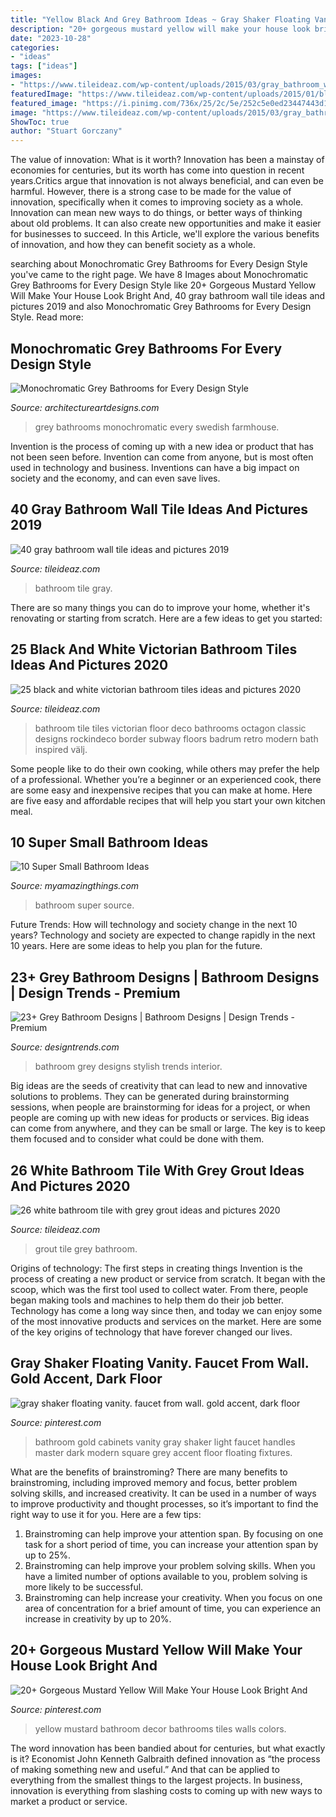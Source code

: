 ```yaml
---
title: "Yellow Black And Grey Bathroom Ideas ~ Gray Shaker Floating Vanity. Faucet From Wall. Gold Accent, Dark Floor"
description: "20+ gorgeous mustard yellow will make your house look bright and"
date: "2023-10-28"
categories:
- "ideas"
tags: ["ideas"]
images:
- "https://www.tileideaz.com/wp-content/uploads/2015/03/gray_bathroom_wall_tile_16.jpg"
featuredImage: "https://www.tileideaz.com/wp-content/uploads/2015/01/black_and_white_victorian_bathroom_tiles_20.jpg"
featured_image: "https://i.pinimg.com/736x/25/2c/5e/252c5e0ed23447443d1ebc21a884149f.jpg"
image: "https://www.tileideaz.com/wp-content/uploads/2015/03/gray_bathroom_wall_tile_16.jpg"
ShowToc: true
author: "Stuart Gorczany"
---
```



The value of innovation: What is it worth?
Innovation has been a mainstay of economies for centuries, but its worth has come into question in recent years.Critics argue that innovation is not always beneficial, and can even be harmful. However, there is a strong case to be made for the value of innovation, specifically when it comes to improving society as a whole. Innovation can mean new ways to do things, or better ways of thinking about old problems. It can also create new opportunities and make it easier for businesses to succeed. In this Article, we'll explore the various benefits of innovation, and how they can benefit society as a whole.

	

		
searching about Monochromatic Grey Bathrooms for Every Design Style you've came to the right page. We have 8 Images about Monochromatic Grey Bathrooms for Every Design Style like 20+ Gorgeous Mustard Yellow Will Make Your House Look Bright And, 40 gray bathroom wall tile ideas and pictures 2019 and also Monochromatic Grey Bathrooms for Every Design Style. Read more:
		
    
## Monochromatic Grey Bathrooms For Every Design Style

<img loading=lazy src="http://www.architectureartdesigns.com/wp-content/uploads/2019/05/grey-bathrooms-8-630x947.jpg" onerror="this.onerror=null;this.src='https://tse1.mm.bing.net/th?id=OIP.NpXdWOHDNqa5mRad1OjzegHaLI&amp;pid=15.1';" alt="Monochromatic Grey Bathrooms for Every Design Style">

_Source: architectureartdesigns.com_

>grey bathrooms monochromatic every swedish farmhouse. 

	

Invention is the process of coming up with a new idea or product that has not been seen before. Invention can come from anyone, but is most often used in technology and business. Inventions can have a big impact on society and the economy, and can even save lives.

    
## 40 Gray Bathroom Wall Tile Ideas And Pictures 2019

<img loading=lazy src="https://www.tileideaz.com/wp-content/uploads/2015/03/gray_bathroom_wall_tile_16.jpg" onerror="this.onerror=null;this.src='https://tse2.mm.bing.net/th?id=OIP.K405Iz-KnpnRj1Ua_5cVRQHaLE&amp;pid=15.1';" alt="40 gray bathroom wall tile ideas and pictures 2019">

_Source: tileideaz.com_

>bathroom tile gray. 

	

There are so many things you can do to improve your home, whether it's renovating or starting from scratch. Here are a few ideas to get you started:

    
## 25 Black And White Victorian Bathroom Tiles Ideas And Pictures 2020

<img loading=lazy src="https://www.tileideaz.com/wp-content/uploads/2015/01/black_and_white_victorian_bathroom_tiles_20.jpg" onerror="this.onerror=null;this.src='https://tse4.mm.bing.net/th?id=OIP.1WyVFEjo399jr6XdkiGX0gHaLH&amp;pid=15.1';" alt="25 black and white victorian bathroom tiles ideas and pictures 2020">

_Source: tileideaz.com_

>bathroom tile tiles victorian floor deco bathrooms octagon classic designs rockindeco border subway floors badrum retro modern bath inspired välj. 

	

Some people like to do their own cooking, while others may prefer the help of a professional. Whether you’re a beginner or an experienced cook, there are some easy and inexpensive recipes that you can make at home. Here are five easy and affordable recipes that will help you start your own kitchen meal.

    
## 10 Super Small Bathroom Ideas

<img loading=lazy src="http://myamazingthings.com/wp-content/uploads/2016/11/bathroom2.jpg" onerror="this.onerror=null;this.src='https://tse2.mm.bing.net/th?id=OIP.lqV7ZpwMZd7LYVchCPodBAHaJ3&amp;pid=15.1';" alt="10 Super Small Bathroom Ideas">

_Source: myamazingthings.com_

>bathroom super source. 

	

Future Trends: How will technology and society change in the next 10 years?
Technology and society are expected to change rapidly in the next 10 years. Here are some ideas to help you plan for the future.

    
## 23+ Grey Bathroom Designs | Bathroom Designs | Design Trends - Premium

<img loading=lazy src="https://images.designtrends.com/wp-content/uploads/2016/03/04115309/Stylish-Grey-Bathroom.jpg" onerror="this.onerror=null;this.src='https://tse2.mm.bing.net/th?id=OIP.b68SReo8sifOaGEUCoiziwHaLN&amp;pid=15.1';" alt="23+ Grey Bathroom Designs | Bathroom Designs | Design Trends - Premium">

_Source: designtrends.com_

>bathroom grey designs stylish trends interior. 

	

Big ideas are the seeds of creativity that can lead to new and innovative solutions to problems. They can be generated during brainstorming sessions, when people are brainstorming for ideas for a project, or when people are coming up with new ideas for products or services. Big ideas can come from anywhere, and they can be small or large. The key is to keep them focused and to consider what could be done with them.

    
## 26 White Bathroom Tile With Grey Grout Ideas And Pictures 2020

<img loading=lazy src="https://www.tileideaz.com/wp-content/uploads/2015/01/white_bathroom_tile_with_grey_grout_19.jpg" onerror="this.onerror=null;this.src='https://tse2.mm.bing.net/th?id=OIP.Y_lgLx-r_i_lbFxxLL1VxwHaKE&amp;pid=15.1';" alt="26 white bathroom tile with grey grout ideas and pictures 2020">

_Source: tileideaz.com_

>grout tile grey bathroom. 

	

Origins of technology: The first steps in creating things
Invention is the process of creating a new product or service from scratch. It began with the scoop, which was the first tool used to collect water. From there, people began making tools and machines to help them do their job better. Technology has come a long way since then, and today we can enjoy some of the most innovative products and services on the market. Here are some of the key origins of technology that have forever changed our lives.

    
## Gray Shaker Floating Vanity. Faucet From Wall. Gold Accent, Dark Floor

<img loading=lazy src="https://i.pinimg.com/736x/7e/98/75/7e987594ca80a2c1b0ad4e8b8d241d5d.jpg" onerror="this.onerror=null;this.src='https://tse4.mm.bing.net/th?id=OIP.Y37kSVDO92wv9P1UGjccPwHaNK&amp;pid=15.1';" alt="gray shaker floating vanity. faucet from wall. gold accent, dark floor">

_Source: pinterest.com_

>bathroom gold cabinets vanity gray shaker light faucet handles master dark modern square grey accent floor floating fixtures. 

	

What are the benefits of brainstroming?
There are many benefits to brainstroming, including improved memory and focus, better problem solving skills, and increased creativity. It can be used in a number of ways to improve productivity and thought processes, so it’s important to find the right way to use it for you. Here are a few tips: 
1. Brainstroming can help improve your attention span. By focusing on one task for a short period of time, you can increase your attention span by up to 25%. 
2. Brainstroming can help improve your problem solving skills. When you have a limited number of options available to you, problem solving is more likely to be successful. 
3. Brainstroming can help increase your creativity. When you focus on one area of concentration for a brief amount of time, you can experience an increase in creativity by up to 20%.

    
## 20+ Gorgeous Mustard Yellow Will Make Your House Look Bright And

<img loading=lazy src="https://i.pinimg.com/736x/25/2c/5e/252c5e0ed23447443d1ebc21a884149f.jpg" onerror="this.onerror=null;this.src='https://tse1.mm.bing.net/th?id=OIP.W8w07gEsfVSg3KleEyeYtgHaLB&amp;pid=15.1';" alt="20+ Gorgeous Mustard Yellow Will Make Your House Look Bright And">

_Source: pinterest.com_

>yellow mustard bathroom decor bathrooms tiles walls colors. 

	

The word innovation has been bandied about for centuries, but what exactly is it? Economist John Kenneth Galbraith defined innovation as “the process of making something new and useful.” And that can be applied to everything from the smallest things to the largest projects. In business, innovation is everything from slashing costs to coming up with new ways to market a product or service.

